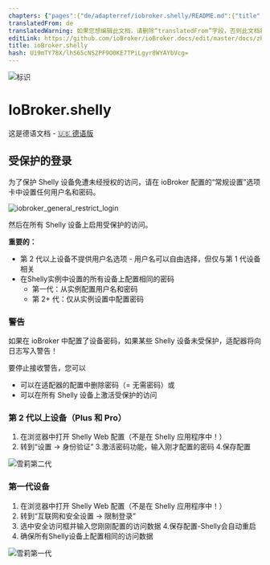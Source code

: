 ```yaml
---
chapters: {"pages":{"de/adapterref/iobroker.shelly/README.md":{"title":{"de":"ioBroker.shelly"},"content":"de/adapterref/iobroker.shelly/README.md"},"de/adapterref/iobroker.shelly/protocol-coap.md":{"title":{"de":"ioBroker.shelly"},"content":"de/adapterref/iobroker.shelly/protocol-coap.md"},"de/adapterref/iobroker.shelly/protocol-mqtt.md":{"title":{"de":"ioBroker.shelly"},"content":"de/adapterref/iobroker.shelly/protocol-mqtt.md"},"de/adapterref/iobroker.shelly/restricted-login.md":{"title":{"de":"ioBroker.shelly"},"content":"de/adapterref/iobroker.shelly/restricted-login.md"},"de/adapterref/iobroker.shelly/state-changes.md":{"title":{"de":"ioBroker.shelly"},"content":"de/adapterref/iobroker.shelly/state-changes.md"},"de/adapterref/iobroker.shelly/faq.md":{"title":{"de":"ioBroker.shelly"},"content":"de/adapterref/iobroker.shelly/faq.md"},"de/adapterref/iobroker.shelly/debug.md":{"title":{"de":"ioBroker.shelly"},"content":"de/adapterref/iobroker.shelly/debug.md"}}}
translatedFrom: de
translatedWarning: 如果您想编辑此文档，请删除“translatedFrom”字段，否则此文档将再次自动翻译
editLink: https://github.com/ioBroker/ioBroker.docs/edit/master/docs/zh-cn/adapterref/iobroker.shelly/restricted-login.md
title: ioBroker.shelly
hash: Ui9mTY78X/lhS65cNS2PF9O0KE7TPiLgyr8WYAYbVcg=
---
```

![标识](../../../de/admin/shelly.png)

# IoBroker.shelly
这是德语文档 - [🇺🇸 德语版](../en/restricted-login.md)

## 受保护的登录
为了保护 Shelly 设备免遭未经授权的访问，请在 ioBroker 配置的“常规设置”选项卡中设置任何用户名和密码。

![iobroker_general_restrict_login](../../../de/adapterref/iobroker.shelly/img/iobroker_general_restrict_login.png)

然后在所有 Shelly 设备上启用受保护的访问。

**重要的：**

- 第 2 代以上设备不提供用户名选项 - 用户名可以自由选择，但仅与第 1 代设备相关
- 在Shelly实例中设置的所有设备上配置相同的密码
    - 第一代：从实例配置用户名和密码
    - 第 2+ 代：仅从实例设置中配置密码

### 警告
如果在 ioBroker 中配置了设备密码，如果某些 Shelly 设备未受保护，适配器将向日志写入警告！

要停止接收警告，您可以

- 可以在适配器的配置中删除密码（= 无需密码）或
- 可以在所有 Shelly 设备上激活受保护的访问

### 第 2 代以上设备（Plus 和 Pro）
1. 在浏览器中打开 Shelly Web 配置（不是在 Shelly 应用程序中！）
2. 转到“设置 -> 身份验证”
3.激活密码功能，输入刚才配置的密码
4.保存配置

![雪莉第二代](../../../de/adapterref/iobroker.shelly/img/shelly_restrict_login-gen2.png)

### 第一代设备
1. 在浏览器中打开 Shelly Web 配置（不是在 Shelly 应用程序中！）
2. 转到“互联网和安全设置 -> 限制登录”
3. 选中安全访问框并输入您刚刚配置的访问数据
4.保存配置-Shelly会自动重启
5. 确保所有Shelly设备上配置相同的访问数据

![雪莉第一代](../../../de/adapterref/iobroker.shelly/img/shelly_restrict_login-gen1.png)